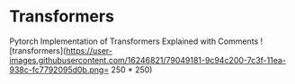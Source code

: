 # Transformers
Pytorch Implementation of Transformers Explained with Comments
![transformers](https://user-images.githubusercontent.com/16246821/79049181-9c94c200-7c3f-11ea-938c-fc7792095d0b.png= 250 * 250)
